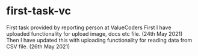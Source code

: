 # first-task-vc
First task provided by reporting person at ValueCoders
First I have uploaded functionality for upload image, docs etc file. (24th May 2021)
Then I have updated this with uploading functionality for reading data from CSV file. (26th May 2021)
